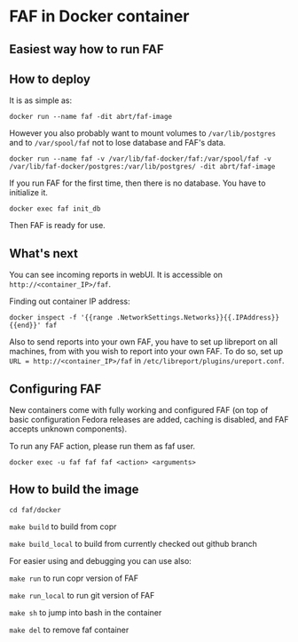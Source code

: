 # FAF in Docker container

**Easiest way how to run FAF**
---

## How to deploy

It is as simple as:

`docker run --name faf -dit abrt/faf-image`

However you also probably want to mount volumes to `/var/lib/postgres` and
to `/var/spool/faf` not to lose database and FAF's data.

`docker run --name faf -v /var/lib/faf-docker/faf:/var/spool/faf -v
/var/lib/faf-docker/postgres:/var/lib/postgres/ -dit abrt/faf-image`

If you run FAF for the first time, then there is no database. You have to
initialize it.

`docker exec faf init_db`

Then FAF is ready for use.

## What's next
You can see incoming reports in webUI. It is accessible on `http://<container_IP>/faf`.

Finding out container IP address:

`docker inspect -f '{{range .NetworkSettings.Networks}}{{.IPAddress}}{{end}}' faf`

Also to send reports into your own FAF, you have to set up libreport on all
machines, from with you wish to report into your own FAF. To do so, set up
`URL = http://<container_IP>/faf` in `/etc/libreport/plugins/ureport.conf`.

## Configuring FAF
New containers come with fully working and configured FAF (on top of basic configuration
Fedora releases are added, caching is disabled, and FAF accepts unknown components).

To run any FAF action, please run them as faf user.

`docker exec -u faf faf faf <action> <arguments>`

## How to build the image
`cd faf/docker`

`make build` to build from copr

`make build_local` to build from currently checked out github branch

For easier using and debugging you can use also:

`make run` to run copr version of FAF

`make run_local` to run git version of FAF

`make sh` to jump into bash in the container

`make del` to remove faf container
